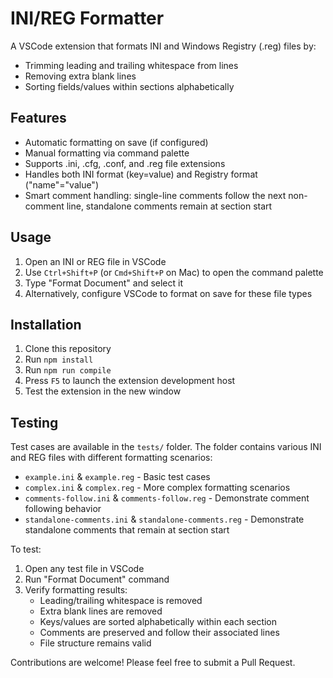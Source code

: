 # INI/REG Formatter

A VSCode extension that formats INI and Windows Registry (.reg) files by:
- Trimming leading and trailing whitespace from lines
- Removing extra blank lines
- Sorting fields/values within sections alphabetically

## Features

- Automatic formatting on save (if configured)
- Manual formatting via command palette
- Supports .ini, .cfg, .conf, and .reg file extensions
- Handles both INI format (key=value) and Registry format ("name"="value")
- Smart comment handling: single-line comments follow the next non-comment line, standalone comments remain at section start

## Usage

1. Open an INI or REG file in VSCode
2. Use `Ctrl+Shift+P` (or `Cmd+Shift+P` on Mac) to open the command palette
3. Type "Format Document" and select it
4. Alternatively, configure VSCode to format on save for these file types

## Installation

1. Clone this repository
2. Run `npm install`
3. Run `npm run compile`
4. Press `F5` to launch the extension development host
5. Test the extension in the new window

## Testing

Test cases are available in the `tests/` folder. The folder contains various INI and REG files with different formatting scenarios:

- `example.ini` & `example.reg` - Basic test cases
- `complex.ini` & `complex.reg` - More complex formatting scenarios
- `comments-follow.ini` & `comments-follow.reg` - Demonstrate comment following behavior
- `standalone-comments.ini` & `standalone-comments.reg` - Demonstrate standalone comments that remain at section start

To test:
1. Open any test file in VSCode
2. Run "Format Document" command
3. Verify formatting results:
   - Leading/trailing whitespace is removed
   - Extra blank lines are removed
   - Keys/values are sorted alphabetically within each section
   - Comments are preserved and follow their associated lines
   - File structure remains valid

Contributions are welcome! Please feel free to submit a Pull Request.
